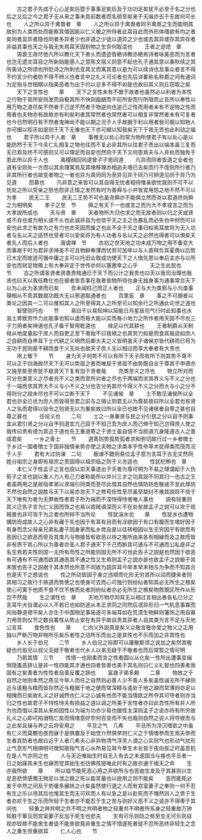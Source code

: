 <!-- { "loadSidebar": true } -->
　　古之君子先成于心心足矣后暨于事事足矣后及于功功足矣犹不必至于名之分也后之又后之今之君子无从来之事未具前数者而名顿至矣来于无端亦去于无故何可长也
　　人之所以异于禽兽者　章
　　人之所以异于禽兽者同乎禽兽之生而能明其故别为人类而处而能察其情因能以仁义被之所恃者此耳自此而外形体嗜欲有均之者矣同者显异者隐也同者多异者少也非道之少徒以道异之少也或去其异或存其异存者非益其事也天之与我无失焉耳天固别物之生奈何取混也
　　王者之迹熄　章
　　周衰王政尽弛凡所以教化天下者乆而遗迹皆絶诗教亦絶焉诗者咏美恶而为言者也岂无遗文耳目之所新始能感人之意陈文宿义则意不起也孔子通其意以春秋续之其所美诗之所颂也所贬诗之所刺也变其文而寓其意以是为可以续诗也及事众者言不得不约言少约者防不得不辨义也者言中之礼义可论者也先后详畧称名称爵之间有通词为定指与世相期以指美恶者为出于约以总多不得不如是也故曰其义则丘窃取之矣
　　天下之言性也　　章
　　天下之言性未有不据于故者也虽然必以利者为本性之行物于其所安则发而自极其所不快则龃龉而不前所安而行所阻而止吾所以奉性以用万物之道尽矣不然者于己逆不然者于物逆何也逆己之性而用者未有不逆物之性而用者也夫物亦有故故亦有利矣利者其常然者也常然者可以相复非常然者未有可复者也今日然明日有不然者鬼神尚不能以期之况于人乎故据于利以用者我可据以知物人亦可据以知天如是则于天下无难也天下亦可据以知我矣天下于我无苦也此利动之福也
　　君子所以异于人者　章
　　事惟无以处心则常为物所使君子有以处心是以能防然于天下今夫仁礼相复之物也往而不复必非其所以往君子责出以端本虽三复而无已焉及终不可感则又可以理足而自安也然则于天下又何患焉夫与人并处而独免于患此所以异于人也
　　禹稷顔回同道曾子子思同道
　　凡异而同者皆道之全者也道有全则处一方而以其余理寓焉及其境移理亦相追夫境已去矣而行不改则所行者乃非其所行者也故变者物之一者也异为真同同为至异见异于同乃可辨道见同于异乃为见道
　　怨慕也
　　凡非意之来皆可以其自得无忧者相待惟亲欲忧我则不可不以忧处之所以受亲之怒也怨非正情之发然有时为善舜与小弁皆宜用怨之地不然不可以为孝
　　民无二王
　　民无二王势不可也虽尧舜亦不能俱立然而尧以君道终则舜之为相明矣
　　孝子之至　节
　　舜之有天下一也或言之而为大不孝或言之而为大孝説所成也
　　天与贤　章
　　天者物所大归也求之而无故者则以归之天或贤或不肖也或为相乆或不乆也此诚非自为也信乎天之主之也暴乱而必失也中材而可以安也此求之有故为之有力也亦天因而废之也此不全于天之事归权焉耳故将为无人功者与名以天之适然也受者可以安矣将为有人功者与名以天之必然也得者可以惧矣天者先人而后人者也
　　唐虞禅　节
　　古初之世天地之功未成万物之用不备变大而事艰于时为君非求神圣不可且物鲜奉薄而忧劳可加举以与人直释负耳夏商以后势已大定而故迹可循中庸之主可以托旧业取成功使天下之人借先恩以奉后主亦与以所安也而财足物赡上有大奉非定于世传亦何以塞邀幸之心乎
　　天之生此民也　　节
　　古之所谓圣贤者贤愚贵贱通已于天下而公计之我贵也曰天以我司治理也我贤也曰天以我任教化也在彼者皆吾事在我者皆物所待也身无独身事为通事常合天下以为心此为圣贤而已矣
　　吾未闻枉己而正人者也
　　正与大为类邪与小为类事理相从不乖其数就功既大无以邪道取通者也
　　百里奚　章
　　事之不可据者以类论之因其一二可以推知其人之所至得其人之所至可以知余行之所通此论世之道也
　　智譬则巧也　　节
　　易曰干以易知坤以简能日月星辰司气行时此知事也水滋土育致劳作力此能事也知以虚而毎大能以实而毎小地力之所作者用天固不尽也三子力用者矣坤道也孔子备于智用乾道也
　　禄足以代其耕也
　　王者制爵从天制禄从地度量起于庶人而自吏之至下者始不曰我禄之也其劳力如是而食其报适如庶人之自耕而自养耳下士代耕之义明然后卿大夫之义皆明虽天子诸侯亦皆代耕而已苟为无功于民则是不耕而食于义无处也故天子庶人无以相过而享大奉者有大责也
　　用上敬下　　节
　　身为天子则势不可以有所下天子而有所下则其势不尊不可以正于四海故尽天下无可以势屈之者而唯屈于贤屈不由势既自全于尊其于申德亦又独至矣至贵犹不敌贤天下复有加于贤者哉
　　充类至义之尽也
　　物立所对而可分充类至义之尽者充不义之类而至所对者之尽也于两端而求其界义与不义之分也于一端而求其界大不义与小不义之分也言分务其尽今得义不义之分而大与小之分不得则分之説未尽也不可以立断于天下
　　不见诸侯　章
　　士不敢见诸侯所以全君也亦全已也为庶人而皆得至君之前与之揖让则君无以为尊矣故曰所以全君也有贤人之名而君得以役令之则贤无以为重矣故曰所以全已也故不见诸侯者自卑之甚也自尊之甚也
　　往役义也　　二句
　　士之一身兼贤与民之分引民之分以自予则事宜从君引贤之分以自予则道宜亢己屈于不知己吾为庶人而己伸于知己岂得庶人使之哉传曰贵有德为其近于道也先王重道寄之于贤士虽自悒不当损道亢身隆道古人之善成君矣
　　一乡之善士　　节
　　道髙则势孤势孤者求和弥切故行过一乡者徴士于乡过一国者徴士于国非独情亲势亦使之夫物之求类本乎性命草木犹得类而茂而况于人乎
　　君有大过则谏　二句
　　极谏不聴则易位孟子意为言耳于古无文然同姓分祖宗之身即有祖宗之责固得以祖宗临之则于义亦适也
　　性犹杞栁也　章
　　本仁义于性孟子之言也説以崇天事道出于天者为尊可明为不易之理谓起于人伪荀子之言也説以重人力人有己刀者称能所以并兴三才之功其説不同其归一也古之王者盖两用之是故指孝弟以求端引同类而至尽此借其自然也慎防防危敬戒不怠此厚防不然也自然之説胜与天下以易亦怠天下之修苟任性至尽虽至桀纣不难其説将不信于天下唯有为者为无弊故性者君子所为端而不深恃得恃者唯人事也
　　説有轻重则其义迁告子言为仁义因而饰之也易以戕贼语深而义不在处矣故孟子之説可以攻于戕贼者也非可攻于为之者也所辩不当所论
　　性犹湍水也　　章
　　性犹水也遭物搆防而成故人之心非有藏于先也因于有耳有目而有淫欲因于有口有腹而生嗜好因于有身而念父母亲兄弟私妻子因身家而私乡党自是以往转相因以生无穷因于有欲而有恶因已之欲恶而旁及其类凡与物接皆有欲恶以待之推所由来各有相縁而及之故而皆非有质于其心所以为善者亦圣人君子通天下于己而断其可通与不可通而公私是非之名生焉若夫性则固一无所有而性之所能则固无所不可也此告子之説是也然因于欲恶有可通有不可通而欲其通恶其不通之性又生焉则孟子之説亦是也故孟子之説极于其末致也告子之説据于其本然也所意不同故为説异耳今举本举末相与为争而不知其合也是天下之惑说也
　　性之所动皆因于身之违顺而化形无穷其所以动而捷来者则其相习之故行于熟道而势使之也使身可去而心可独行则纷纭者知其必无所生之根矣使心可寓于他质不食不饮不族而处者则纷纭者亦必无所生之根矣物质既区所作从形岂不然哉
　　生之谓性也　章
　　天地万物尽同耳无以相过言相出者各私已分之言耳牛犬自谓必以人不若已也如防途从本正求同之同然后冺异形归一气机息事寡而风俗静道德平矣人亦生于中国物足事易遂可多端耳如在荒漠生物鲜则藩饰之用自寡力用苦则仪节之数自畧性从势止安在有异乎故自贵其异者人自其类为言不足与天地公言耳
　　食色性也　　章
　　仁内义外説真是矣义众敬言敬亦爱之物义之正用独以严断万物非物所乐矣乐者性之动所乐而出之是其性也不乐而加之非其性也
　　乡人长于伯兄　　二节
　　乡人伯兄之际即可以庸敬斯须之说加之矣然其敬疑也代伯兄以叔父无疑于敬者也代乡人以弟无疑于不敬者也而后常暂之情可明
　　乃若其情　三节
　　性情一也刚柔而言之性者圆以从化矣一性所出遭事变端恻隠羞恶辞让是非一性四能其才通也四者皆善也美于其名则曰仁义礼智也四善者我固有之矣善者为性性者自善反覆之辞也
　　富歳子弟多赖　　二章
　　物放之于自然之地则本然之质见今举人而任之自然则必善人少不善人多矣盖性诚无所不縁则近与逺粗与精而皆存然近与粗据于地之便而常深精与逺处于地之疎而常薄则亦足以相掩而已矣故礼义之好诚然也仁义之心诚有也而不能当情欲之所夺其可夺者则亦当归之性也故君子不恃性恃夫有损益之道以调之所美于言性者亦曰此吾性所有非人所为也而借以深其从来抑因性以为端为功亦少易也据性太深则孟子之说亦将有所穷故礼义之心即可陷溺牿亡矣而情嗜意好奈何百变而不失也哉则自然之说人将夺彼而与之此矣且操与养之云将安用之
　　平旦之气　几希
　　平旦所为浮沉嗜欲之中虽有仁义而莫覩也夜而寐于是俱置及于始觉介然俱举则仁义之于情嗜参而生焉夫叅而生者其防者也故曰近于人者几希夫心非异物清气浮灵人谓之心实则气也形动气扰形止气息形气相俱明可徴知故指气言心从所易见耳今草生木长皆于夜向辰之时盖息机在是人气亦同之也
　　人与天近唯始生时自无入有去之未逺固当与接也平旦者一日之始寐其未生也寐而觉其始生也彷佛孩提唯此时有之故亦通于维天之命
　　生亦我所欲　　章
　　所以临节能死恶心用之非欲所与也恶由生发及于其甚则以生足恶悲愤感慨无物足以泄之极之死以盈其量也以欲用之则不能矣
　　恶而能死必发于卒然之间及于势缓多展转之计矣虽然使行道之人而有宫室妻子之奉则一何不忍有生之乐以待其后也惟其生而无可欢而人有以急之是以赴死而不悔然则人之贵于生者亦欢于生之乐而所轻于生者亦不能忍于生之苦与则好义恶不义之说亦不得専于其间也
　　轻重之辨共明之共不明之共明者物之轻重共不明者所系身之轻重故万钟知胜于箪豆而宫室妻子反加于死生也悲夫
　　生有可乐则防之弥至生无可乐则自视亦轻故不能舍生者徒不能舍欲竟非重生之情不惜遂死者徒不忍所恶终非轻生之念人之重生但重欲耳
　　仁人心也　　节

